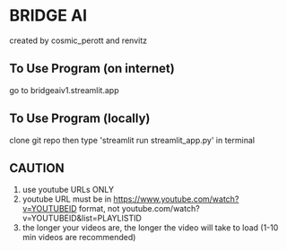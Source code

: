 # BRIDGE AI
created by cosmic_perott and renvitz

## To Use Program (on internet)
go to bridgeaiv1.streamlit.app

## To Use Program (locally)
clone git repo
then type 'streamlit run streamlit_app.py' in terminal

## CAUTION
1. use youtube URLs ONLY
2. youtube URL must be in https://www.youtube.com/watch?v=YOUTUBEID format, not youtube.com/watch?v=YOUTUBEID&list=PLAYLISTID
3. the longer your videos are, the longer the video will take to load (1-10 min videos are recommended)

